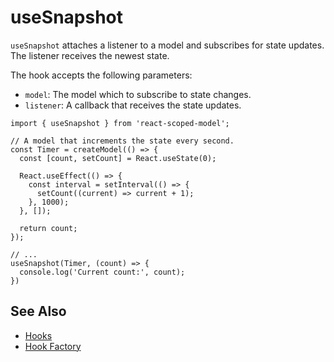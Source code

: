 # useSnapshot

`useSnapshot` attaches a listener to a model and subscribes for state updates. The listener receives the newest state.

The hook accepts the following parameters:
- `model`: The model which to subscribe to state changes.
- `listener`: A callback that receives the state updates.


```tsx
import { useSnapshot } from 'react-scoped-model';

// A model that increments the state every second.
const Timer = createModel(() => {
  const [count, setCount] = React.useState(0);

  React.useEffect(() => {
    const interval = setInterval(() => {
      setCount((current) => current + 1);
    }, 1000);
  }, []);

  return count;
});

// ...
useSnapshot(Timer, (count) => {
  console.log('Current count:', count);
})
````

## See Also
- [Hooks](/packages/react-scoped-model/hooks/README.md)
- [Hook Factory](/packages/react-scoped-model/docs/hook-factory.md)